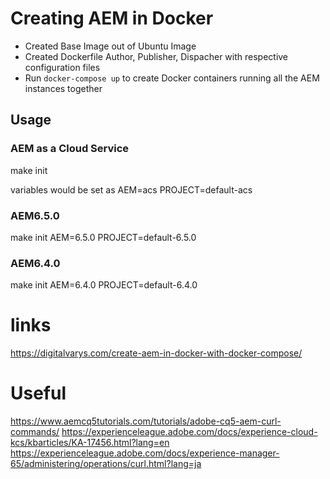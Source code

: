 # Creating AEM in Docker

* Created Base Image out of Ubuntu Image
* Created Dockerfile Author, Publisher, Dispacher with respective configuration files
* Run `docker-compose up` to create Docker containers running all the AEM instances together  

## Usage

### AEM as a Cloud Service

make init

variables would be set as AEM=acs PROJECT=default-acs


### AEM6.5.0 

make init AEM=6.5.0 PROJECT=default-6.5.0

### AEM6.4.0 

make init AEM=6.4.0 PROJECT=default-6.4.0

# links

https://digitalvarys.com/create-aem-in-docker-with-docker-compose/

# Useful

https://www.aemcq5tutorials.com/tutorials/adobe-cq5-aem-curl-commands/
https://experienceleague.adobe.com/docs/experience-cloud-kcs/kbarticles/KA-17456.html?lang=en
https://experienceleague.adobe.com/docs/experience-manager-65/administering/operations/curl.html?lang=ja
 
 
